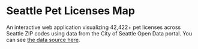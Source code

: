 # Seattle Pet Licenses Map

An interactive web application visualizing 42,422+ pet licenses across Seattle ZIP codes using data from the City of Seattle Open Data portal. You can see [the data source here](https://data.seattle.gov/City-Administration/Seattle-Pet-Licenses/jguv-t9rb).
